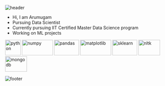 ![header](https://capsule-render.vercel.app/api?color=timeGradient&height=250&type=waving&text=Good%20day%20,I'm%20ARUMUGAM%20&fontSize=45&fontColor=060207&fontAlignY=38&desc=Datascience%20Professional&descAlignY=60&descAlign=50)
  
  
  - Hi, I am Arumugam 
  - Pursuing Data Scientist
  - Currently pursuing IIT Certified Master Data Science program
  - Working on ML projects
  
  <p align="left"> 
  <img src="https://cdn.jsdelivr.net/gh/devicons/devicon/icons/python/python-original-wordmark.svg" alt="python" width="50" height="50"/>
  <img src="https://cdn.jsdelivr.net/gh/devicons/devicon/icons/numpy/numpy-original-wordmark.svg" alt="numpy" width="100" height="50"/>
  <img src="https://cdn.jsdelivr.net/gh/devicons/devicon/icons/pandas/pandas-original-wordmark.svg" alt="pandas" width="80" height="50"/>
  
  <img src="https://user-images.githubusercontent.com/108978683/199270835-17e06887-7071-4dc8-b7e1-5a40bda8e641.svg" alt="matplotlib" width="100" height="50"/>
  
  <img src="https://user-images.githubusercontent.com/108978683/199273158-387d07eb-c846-4b53-871c-9dbb457e87ab.svg" alt="sklearn" width="80" height="50"/>
    
  <img src="https://user-images.githubusercontent.com/108978683/199274547-4bca3d21-d63d-4670-87c6-2d8826c40002.png" alt="nltk" width="70" height="50"/>
  
  <img src="https://cdn.jsdelivr.net/gh/devicons/devicon/icons/mongodb/mongodb-original-wordmark.svg" alt="mongodb" width="70" height="50" />
          
   
  </p>
  
  ![footer](https://capsule-render.vercel.app/api?section=footer&type=waving)
          


<!--
